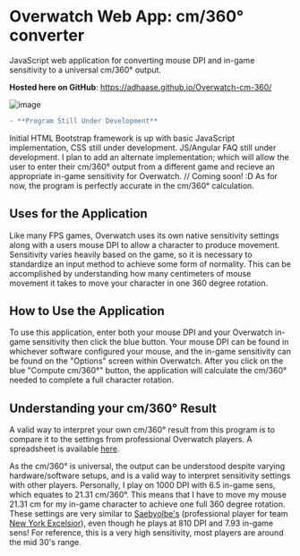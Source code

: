 # Overwatch Web App: cm/360° converter
JavaScript web application for converting mouse DPI and in-game sensitivity to a universal cm/360° output.

**Hosted here on GitHub**: https://adhaase.github.io/Overwatch-cm-360/

![image](https://user-images.githubusercontent.com/9776844/37692727-dd8f4d94-2c90-11e8-9684-b0ef6005a069.png)

```diff
- **Program Still Under Development**
```
Initial HTML Bootstrap framework is up with basic JavaScript implementation, CSS still under development. JS/Angular FAQ still under development. I plan to add an alternate implementation; which will allow the user to enter their cm/360° output from a different game and recieve an appropriate in-game sensitivity for Overwatch. // Coming soon! :D 
As for now, the program is perfectly accurate in the cm/360° calculation.

## Uses for the Application
Like many FPS games, Overwatch uses its own native sensitivity settings along with a users mouse DPI to allow a character to produce movement. Sensitivity varies heavily based on the game, so it is necessary to standardize an input method to achieve some form of normality. This can be accomplished by understanding how many centimeters of mouse movement it takes to move your character in one 360 degree rotation. 

## How to Use the Application
To use this application, enter both your mouse DPI and your Overwatch in-game sensitivity then click the blue button. Your mouse DPI can be found in whichever software configured your mouse, and the in-game sensitivity can be found on the "Options" screen within Overwatch. After you click on the blue "Compute cm/360°" button, the application will calculate the cm/360° needed to complete a full character rotation. 

## Understanding your cm/360° Result 
A valid way to interpret your own cm/360° result from this program is to compare it to the settings from professional Overwatch players.
A spreadsheet is available [here](http://on-winning.com/overwatch-pro-sensitivity-settings-setups-monitor-mouse-keyboard-headset/).

As the cm/360° is universal, the output can be understood despite varying hardware/software setups, and is a valid way to interpret sensitivity settings with other players. Personally, I play on 1000 DPI with 6.5 in-game sens, which equates to 21.31 cm/360°. This means that I have to move my mouse 21.31 cm for my in-game character to achieve one full 360 degree rotation. These settings are very similar to [Saebyolbe's](http://liquipedia.net/overwatch/Saebyeolbe) (professional player for team [New York Excelsior](http://liquipedia.net/overwatch/New_York_Excelsior)), even though he plays at 810 DPI and 7.93 in-game sens! For reference, this is a very high sensitivity, most players are around the mid 30's range. 
